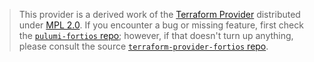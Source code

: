 > This provider is a derived work of the [Terraform Provider](https://github.com/fortinetdev/terraform-provider-fortios)
> distributed under [MPL 2.0](https://www.mozilla.org/en-US/MPL/2.0/). If you encounter a bug or missing feature,
> first check the [`pulumi-fortios` repo](https://github.com/pulumiverse/pulumi-fortios/issues); however, if that doesn't turn up anything,
> please consult the source [`terraform-provider-fortios` repo](https://github.com/fortinetdev/terraform-provider-fortios/issues).
